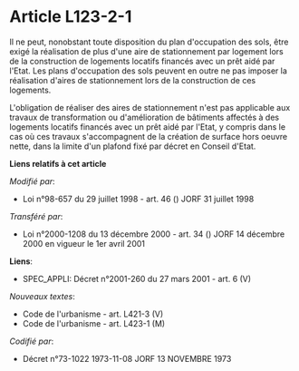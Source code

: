 # Article L123-2-1

Il ne peut, nonobstant toute disposition du plan d'occupation des sols, être exigé la réalisation de plus d'une aire de
stationnement par logement lors de la construction de logements locatifs financés avec un prêt aidé par l'Etat. Les plans
d'occupation des sols peuvent en outre ne pas imposer la réalisation d'aires de stationnement lors de la construction de ces
logements.

L'obligation de réaliser des aires de stationnement n'est pas applicable aux travaux de transformation ou d'amélioration de
bâtiments affectés à des logements locatifs financés avec un prêt aidé par l'Etat, y compris dans le cas où ces travaux
s'accompagnent de la création de surface hors oeuvre nette, dans la limite d'un plafond fixé par décret en Conseil d'Etat.

**Liens relatifs à cet article**

_Modifié par_:

  - Loi n°98-657 du 29 juillet 1998 - art. 46 () JORF 31 juillet 1998

_Transféré par_:

  - Loi n°2000-1208 du 13 décembre 2000 - art. 34 () JORF 14 décembre 2000 en vigueur le 1er avril 2001

**Liens**:

  - SPEC_APPLI: Décret n°2001-260 du 27 mars 2001 - art. 6 (V)

_Nouveaux textes_:

  - Code de l'urbanisme - art. L421-3 (V)
  - Code de l'urbanisme - art. L423-1 (M)

_Codifié par_:

  - Décret n°73-1022 1973-11-08 JORF 13 NOVEMBRE 1973
